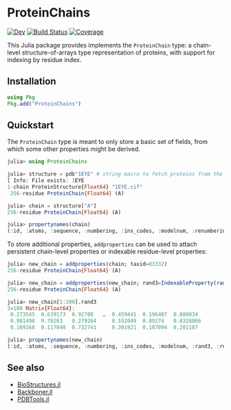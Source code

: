 # ProteinChains

[![Dev](https://img.shields.io/badge/docs-dev-blue.svg)](https://MurrellGroup.github.io/ProteinChains.jl/dev/)
[![Build Status](https://github.com/MurrellGroup/ProteinChains.jl/actions/workflows/CI.yml/badge.svg?branch=main)](https://github.com/MurrellGroup/ProteinChains.jl/actions/workflows/CI.yml?query=branch%3Amain)
[![Coverage](https://codecov.io/gh/MurrellGroup/ProteinChains.jl/branch/main/graph/badge.svg)](https://codecov.io/gh/MurrellGroup/ProteinChains.jl)

This Julia package provides implements the `ProteinChain` type: a chain-level structure-of-arrays type representation of proteins, with support for indexing by residue index.

## Installation

```julia
using Pkg
Pkg.add("ProteinChains")
```

## Quickstart

The `ProteinChain` type is meant to only store a basic set of fields, from which some other properties might be derived.

```julia
julia> using ProteinChains

julia> structure = pdb"1EYE" # string macro to fetch proteins from the PDB
[ Info: File exists: 1EYE
1-chain ProteinStructure{Float64} "1EYE.cif"
 256-residue ProteinChain{Float64} (A)

julia> chain = structure["A"]
256-residue ProteinChain{Float64} (A)

julia> propertynames(chain)
(:id, :atoms, :sequence, :numbering, :ins_codes, :modelnum, :renumbering)
```

To store additional properties, `addproperties` can be used to attach persistent chain-level properties or indexable residue-level properties:

```julia
julia> new_chain = addproperties(chain; taxid=83332)
256-residue ProteinChain{Float64} (A)

julia> new_chain = addproperties(new_chain; rand3=IndexableProperty(rand(3,256))) # last dimension matches chain length
256-residue ProteinChain{Float64} (A)

julia> new_chain[1:100].rand3
3×100 Matrix{Float64}:
 0.273545  0.639173  0.92708   …  0.459441  0.196407  0.880034       
 0.981498  0.70263   0.279264     0.552049  0.89274   0.0328866      
 0.169268  0.117848  0.732741     0.301921  0.187094  0.281187

julia> propertynames(new_chain)
(:id, :atoms, :sequence, :numbering, :ins_codes, :modelnum, :rand3, :renumbering, :taxid)
```

## See also

- [BioStructures.jl](https://github.com/BioJulia/BioStructures.jl)
- [Backboner.jl](https://github.com/MurrellGroup/Backboner.jl)
- [PDBTools.jl](https://github.com/m3g/PDBTools.jl)
